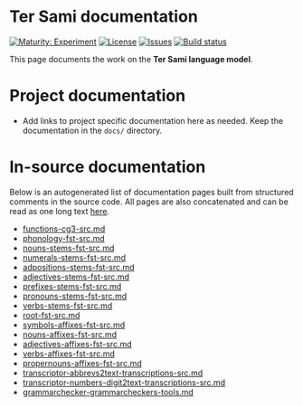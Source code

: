 # Ter Sami documentation

[![Maturity: Experiment](https://img.shields.io/badge/Maturity-Experiment-black.svg)](https://giellalt.github.io/MaturityClassification.html)
[![License](https://img.shields.io/github/license/giellalt/lang-sjt)](https://raw.githubusercontent.com/giellalt/lang-sjt/main/LICENSE)
[![Issues](https://img.shields.io/github/issues/giellalt/lang-sjt)](https://github.com/giellalt/lang-sjt/issues)
[![Build status](https://github.com/giellalt/lang-sjt/workflows/Speller%20CI+CD/badge.svg)](https://github.com/giellalt/lang-sjt/actions)

This page documents the work on the **Ter Sami language model**. 

# Project documentation

* Add links to project specific documentation here as needed. Keep the documentation in the `docs/` directory.

# In-source documentation

Below is an autogenerated list of documentation pages built from structured comments in the source code. All pages are also concatenated and can be read as one long text [here](sjt.md).
* [functions-cg3-src.md](functions-cg3-src.md)
* [phonology-fst-src.md](phonology-fst-src.md)
* [nouns-stems-fst-src.md](nouns-stems-fst-src.md)
* [numerals-stems-fst-src.md](numerals-stems-fst-src.md)
* [adpositions-stems-fst-src.md](adpositions-stems-fst-src.md)
* [adjectives-stems-fst-src.md](adjectives-stems-fst-src.md)
* [prefixes-stems-fst-src.md](prefixes-stems-fst-src.md)
* [pronouns-stems-fst-src.md](pronouns-stems-fst-src.md)
* [verbs-stems-fst-src.md](verbs-stems-fst-src.md)
* [root-fst-src.md](root-fst-src.md)
* [symbols-affixes-fst-src.md](symbols-affixes-fst-src.md)
* [nouns-affixes-fst-src.md](nouns-affixes-fst-src.md)
* [adjectives-affixes-fst-src.md](adjectives-affixes-fst-src.md)
* [verbs-affixes-fst-src.md](verbs-affixes-fst-src.md)
* [propernouns-affixes-fst-src.md](propernouns-affixes-fst-src.md)
* [transcriptor-abbrevs2text-transcriptions-src.md](transcriptor-abbrevs2text-transcriptions-src.md)
* [transcriptor-numbers-digit2text-transcriptions-src.md](transcriptor-numbers-digit2text-transcriptions-src.md)
* [grammarchecker-grammarcheckers-tools.md](grammarchecker-grammarcheckers-tools.md)
